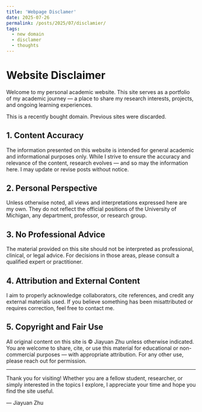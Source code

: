 ```yaml
---
title: 'Webpage Disclamer'
date: 2025-07-26
permalink: /posts/2025/07/disclamier/
tags:
  - new domain
  - disclamer
  - thoughts
---
```


# Website Disclaimer

Welcome to my personal academic website. This site serves as a portfolio of my academic journey — a place to share my research interests, projects, and ongoing learning experiences.

This is a recently bought domain. Previous sites were discarded. 

## 1. Content Accuracy

The information presented on this website is intended for general academic and informational purposes only. While I strive to ensure the accuracy and relevance of the content, research evolves — and so may the information here. I may update or revise posts without notice.

## 2. Personal Perspective

Unless otherwise noted, all views and interpretations expressed here are my own. They do not reflect the official positions of the University of Michigan, any department, professor, or research group.

## 3. No Professional Advice

The material provided on this site should not be interpreted as professional, clinical, or legal advice. For decisions in those areas, please consult a qualified expert or practitioner.

## 4. Attribution and External Content

I aim to properly acknowledge collaborators, cite references, and credit any external materials used. If you believe something has been misattributed or requires correction, feel free to contact me.

## 5. Copyright and Fair Use

All original content on this site is © Jiayuan Zhu unless otherwise indicated. You are welcome to share, cite, or use this material for educational or non-commercial purposes — with appropriate attribution. For any other use, please reach out for permission.

---

Thank you for visiting! Whether you are a fellow student, researcher, or simply interested in the topics I explore, I appreciate your time and hope you find the site useful.

— Jiayuan Zhu